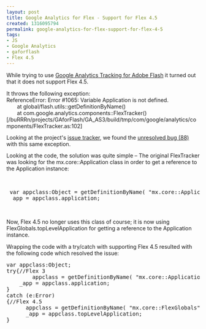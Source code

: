 ```yaml
---
layout: post
title: Google Analytics for Flex - Support for Flex 4.5
created: 1316095794
permalink: google-analytics-for-flex-support-for-flex-4-5
tags:
- JS
- Google Analytics
- gaforflash
- Flex 4.5
---
```

<div style="text-align: left; margin: 0in 0in 10pt; unicode-bidi: embed; direction: ltr">
<p>While trying to use <a href="http://code.google.com/apis/analytics/docs/tracking/flashTrackingIntro.html">Google Analytics Tracking for Adobe Flash</a>&nbsp;it turned out that it does not support Flex 4.5.</p>
It throws the following exception:
<div style="text-align: left; line-height: normal; unicode-bidi: embed; direction: ltr">ReferenceError: Error #1065: Variable Application is not defined.</div>
<div style="text-align: left; line-height: normal; unicode-bidi: embed; direction: ltr"><span>&nbsp;&nbsp;&nbsp;&nbsp;&nbsp;&nbsp; at global/flash.utils::getDefinitionByName()</span></div>
<div style="text-align: left; line-height: normal; unicode-bidi: embed; direction: ltr"><span>&nbsp;&nbsp;&nbsp;&nbsp;&nbsp;&nbsp; at com.google.analytics.components::FlexTracker()[/buRRRn/projects/GAforFlash/GA_AS3/build/tmp/com/google/analytics/components/FlexTracker.as:102]</span></div>
</div>
<div style="text-align: left; margin: 0in 0in 10pt; unicode-bidi: embed; direction: ltr">Looking at the project's <a href="http://code.google.com/p/gaforflash/issues/list">issue tracker</a>, we found the <a href="http://code.google.com/p/gaforflash/issues/detail?id=88">unresolved bug (88)</a> with this same exception.</div>
<div style="text-align: left; margin: 0in 0in 10pt; unicode-bidi: embed; direction: ltr">
<div style="text-align: left; margin: 0in 0in 10pt; unicode-bidi: embed; direction: ltr">Looking at the code, the solution was quite simple &ndash; The original FlexTracker was looking for the mx.core::Application class in order to get a reference to the Application instance:</div>
<p>&nbsp;</p>
<pre class="brush: jscript;" title="code">
 var appclass:Object = getDefinitionByName( &quot;mx.core::Application&quot; );
 _app = appclass.application;
</pre>
<p>&nbsp;</p>
<div style="text-align: left; margin: 0in 0in 10pt; unicode-bidi: embed; direction: ltr">Now, Flex 4.5 no longer uses this class of course; it is now using FlexGlobals.topLevelApplication for getting a reference to the Application instance.</div>
<div style="text-align: left; margin: 0in 0in 10pt; unicode-bidi: embed; direction: ltr">Wrapping the code with a try/catch with supporting Flex 4.5 resulted with the following code which resolved the issue:</div>
<pre class="brush: jscript;" title="code">
var appclass:Object;
try{//Flex 3
    	appclass = getDefinitionByName( &quot;mx.core::Application&quot; );
	_app = appclass.application;
}
catch (e:Error)
{//Flex 4.5
      appclass = getDefinitionByName( &quot;mx.core::FlexGlobals&quot; );
      _app = appclass.topLevelApplication;
}

</pre>
<div style="text-align: left; margin: 0in 0in 10pt; unicode-bidi: embed; direction: ltr">&nbsp;</div>
</div>
<div style="text-align: left; margin: 0in 0in 10pt; unicode-bidi: embed; direction: ltr">&nbsp;</div>
